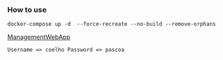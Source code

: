 ### How to use

`
 docker-compose up -d  --force-recreate --no-build --remove-orphans
`

[ManagementWebApp](http://localhost:15672)

`
Username => coelho
Password => pascoa
`